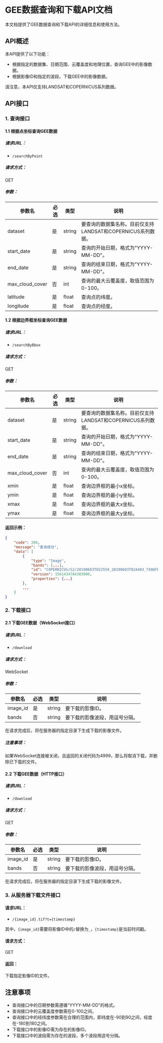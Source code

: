 # GEE数据查询和下载API文档

本文档提供了GEE数据查询和下载API的详细信息和使用方法。

## API概述

本API提供了以下功能：

- 根据指定的数据集、日期范围、云覆盖度和地理位置，查询GEE中的影像数据。
- 根据影像ID和指定的波段，下载GEE中的影像数据。

请注意，本API仅支持LANDSAT和COPERNICUS系列数据。

## API接口

### 1. 查询接口

#### 1.1 根据点坐标查询GEE数据

##### 请求URL：

- `/searchByPoint`

##### 请求方式：

GET

##### 参数：

| 参数名          | 必选 | 类型   | 说明                                                        |
| --------------- | ---- | ------ | ----------------------------------------------------------- |
| dataset         | 是   | string | 要查询的数据集名称。目前仅支持LANDSAT和COPERNICUS系列数据。 |
| start_date      | 是   | string | 查询的开始日期，格式为"YYYY-MM-DD"。                        |
| end_date        | 是   | string | 查询的结束日期，格式为"YYYY-MM-DD"。                        |
| max_cloud_cover | 否   | int    | 查询的最大云覆盖度，取值范围为0-100。                       |
| latitude        | 是   | float  | 查询点的纬度。                                              |
| longitude       | 是   | float  | 查询点的经度。                                              |

#### 1.2 根据边界框坐标查询GEE数据

##### 请求URL：

- `/searchByBbox`

##### 请求方式：

GET

##### 参数：

| 参数名          | 必选 | 类型   | 说明                                                        |
| --------------- | ---- | ------ | ----------------------------------------------------------- |
| dataset         | 是   | string | 要查询的数据集名称。目前仅支持LANDSAT和COPERNICUS系列数据。 |
| start_date      | 是   | string | 查询的开始日期，格式为"YYYY-MM-DD"。                        |
| end_date        | 是   | string | 查询的结束日期，格式为"YYYY-MM-DD"。                        |
| max_cloud_cover | 否   | int    | 查询的最大云覆盖度，取值范围为0-100。                       |
| xmin            | 是   | float  | 查询边界框的最小x坐标。                                     |
| ymin            | 是   | float  | 查询边界框的最小y坐标。                                     |
| xmax            | 是   | float  | 查询边界框的最大x坐标。                                     |
| ymax            | 是   | float  | 查询边界框的最大y坐标。                                     |

#### 返回示例：

```json
{
    "code": 200,
    "message": "查询成功",
    "data": [
        {
            "type": "Image",
            "bands": [...],
            "id": "COPERNICUS/S2/20190603T022559_20190603T024403_T49QFE",
            "version": 1561434784303000,
            "properties": {...}
        },
        ...
    ]
}
```

### 2. 下载接口

#### 2.1 下载GEE数据（WebSocket接口）

##### 请求URL：

- `/download`

##### 请求方式：

WebSocket

##### 参数：

| 参数名   | 必选 | 类型   | 说明                           |
| -------- | ---- | ------ | ------------------------------ |
| image_id | 是   | string | 要下载的影像ID。               |
| bands    | 否   | string | 要下载的影像波段，用逗号分隔。 |

在请求完成后，将在服务器的指定目录下生成下载的影像文件。

##### 注意事项：

如果WebSocket连接被关闭，且返回的关闭代码为4999，那么将取消下载，并删除已下载的文件。

#### 2.2 下载GEE数据（HTTP接口）

##### 请求URL：

- `/download`

##### 请求方式：

GET

##### 参数：

| 参数名   | 必选 | 类型   | 说明                           |
| -------- | ---- | ------ | ------------------------------ |
| image_id | 是   | string | 要下载的影像ID。               |
| bands    | 否   | string | 要下载的影像波段，用逗号分隔。 |

在请求完成后，将在服务器的指定目录下生成下载的影像文件。

### 3. 从服务器下载文件接口

#### 请求URL：

- `/{image_id}.tif?t={timestamp}`

其中，`{image_id}`需要将影像ID中的`/`替换为`_`，`{timestamp}`是当前时间戳。

#### 请求方式：

GET

#### 返回：

下载指定影像ID的文件。

## 注意事项

- 查询接口中的日期参数需遵循"YYYY-MM-DD"的格式。
- 查询接口中的云覆盖度参数需在0-100之间。
- 查询接口中的经纬度参数需在合理的范围内，即纬度在-90到90之间，经度在-180到180之间。
- 下载接口中的影像ID需为存在的影像ID。
- 下载接口中的波段需为存在的波段，多个波段用逗号分隔。